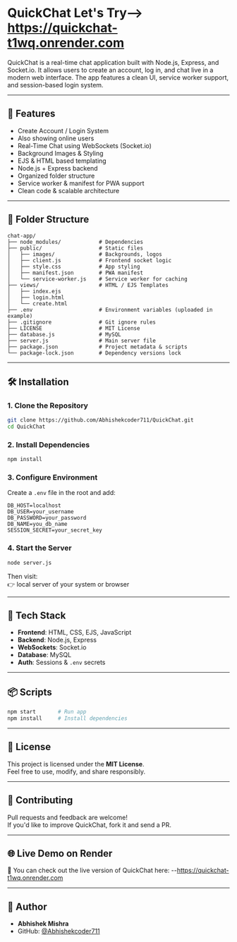 # QuickChat Let's Try--> https://quickchat-t1wq.onrender.com

QuickChat is a real-time chat application built with Node.js, Express, and Socket.io. It allows users to create an account, log in, and chat live in a modern web interface. The app features a clean UI, service worker support, and session-based login system.

---

## 🚀 Features

- Create Account / Login System
- Also showing online users
- Real-Time Chat using WebSockets (Socket.io)
- Background Images & Styling
- EJS & HTML based templating
- Node.js + Express backend
- Organized folder structure
- Service worker & manifest for PWA support
- Clean code & scalable architecture

---

## 📁 Folder Structure

```
chat-app/
├── node_modules/            # Dependencies
├── public/                  # Static files
│   ├── images/              # Backgrounds, logos
│   ├── client.js            # Frontend socket logic
│   ├── style.css            # App styling
│   ├── manifest.json        # PWA manifest
│   └── service-worker.js    # Service worker for caching
├── views/                   # HTML / EJS Templates
│   ├── index.ejs
│   ├── login.html
│   └── create.html
├── .env                     # Environment variables (uploaded in example)
├── .gitignore               # Git ignore rules
├── LICENSE                  # MIT License
├── database.js              # MySQL
├── server.js                # Main server file
├── package.json             # Project metadata & scripts
└── package-lock.json        # Dependency versions lock
```

---

## 🛠️ Installation

### 1. Clone the Repository

```bash
git clone https://github.com/Abhishekcoder711/QuickChat.git
cd QuickChat
```

### 2. Install Dependencies

```bash
npm install
```

### 3. Configure Environment

Create a `.env` file in the root and add:

```env
DB_HOST=localhost
DB_USER=your_username
DB_PASSWORD=your_password
DB_NAME=you_db_name
SESSION_SECRET=your_secret_key
```

### 4. Start the Server

```bash
node server.js
```

Then visit:  
👉 local server of your system or browser

---

## 🧪 Tech Stack

- **Frontend**: HTML, CSS, EJS, JavaScript
- **Backend**: Node.js, Express
- **WebSockets**: Socket.io
- **Database**: MySQL 
- **Auth**: Sessions & `.env` secrets

---

## 📦 Scripts

```bash
npm start       # Run app
npm install     # Install dependencies
```

---

## 📄 License

This project is licensed under the **MIT License**.  
Feel free to use, modify, and share responsibly.

---

## 🙌 Contributing

Pull requests and feedback are welcome!  
If you'd like to improve QuickChat, fork it and send a PR.

---

## 🌐 Live Demo on Render

🚧 You can check out the live version of QuickChat here: 
--https://quickchat-t1wq.onrender.com

---

## 👤 Author

- **Abhishek Mishra**
- GitHub: [@Abhishekcoder711](https://github.com/Abhishekcoder711)
